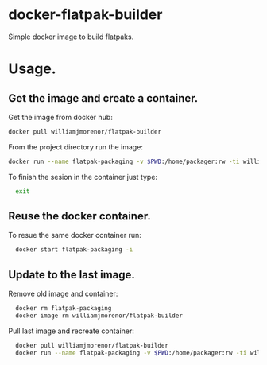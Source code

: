 # docker-flatpak-builder
Simple docker image to build flatpaks.


# Usage.

## Get the image and create a container.

Get the image from docker hub:

```bash
docker pull williamjmorenor/flatpak-builder
```

From the project directory run the image:

```bash
docker run --name flatpak-packaging -v $PWD:/home/packager:rw -ti williamjmorenor/flatpak-builder
```

To finish the sesion in the container just type:

```bash
  exit
```

## Reuse the docker container.

To resue the same docker container run:

```bash
  docker start flatpak-packaging -i
```

## Update to the last image.

Remove old image and container:

```bash
  docker rm flatpak-packaging
  docker image rm williamjmorenor/flatpak-builder
```

Pull last image and recreate container:

```bash
  docker pull williamjmorenor/flatpak-builder
  docker run --name flatpak-packaging -v $PWD:/home/packager:rw -ti williamjmorenor/flatpak-builder
```
